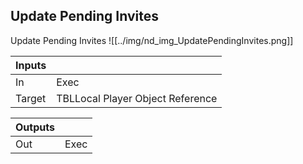 ## Update Pending Invites
Update Pending Invites
![[../img/nd_img_UpdatePendingInvites.png]]

|Inputs||
|--|--|
| In | Exec |
| Target | TBLLocal Player Object Reference |

|Outputs||
|--|--|
| Out | Exec |
